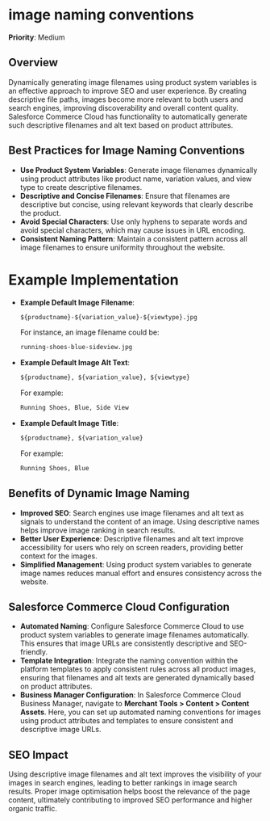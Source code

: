 
# image naming conventions

**Priority**: Medium

## Overview

Dynamically generating image filenames using product system variables is an effective approach to improve SEO and user experience. By creating descriptive file paths, images become more relevant to both users and search engines, improving discoverability and overall content quality. Salesforce Commerce Cloud has functionality to automatically generate such descriptive filenames and alt text based on product attributes.

## Best Practices for Image Naming Conventions

- **Use Product System Variables**: Generate image filenames dynamically using product attributes like product name, variation values, and view type to create descriptive filenames.
- **Descriptive and Concise Filenames**: Ensure that filenames are descriptive but concise, using relevant keywords that clearly describe the product.
- **Avoid Special Characters**: Use only hyphens to separate words and avoid special characters, which may cause issues in URL encoding.
- **Consistent Naming Pattern**: Maintain a consistent pattern across all image filenames to ensure uniformity throughout the website.

# Example Implementation

- **Example Default Image Filename**:
  ```html
  ${productname}-${variation_value}-${viewtype}.jpg
  ```

  For instance, an image filename could be:
  ```html
  running-shoes-blue-sideview.jpg
  ```

- **Example Default Image Alt Text**:
  ```html
  ${productname}, ${variation_value}, ${viewtype}
  ```

  For example:
  ```html
  Running Shoes, Blue, Side View
  ```

- **Example Default Image Title**:
  ```html
  ${productname}, ${variation_value}
  ```

  For example:
  ```html
  Running Shoes, Blue
  ```

## Benefits of Dynamic Image Naming

- **Improved SEO**: Search engines use image filenames and alt text as signals to understand the content of an image. Using descriptive names helps improve image ranking in search results.
- **Better User Experience**: Descriptive filenames and alt text improve accessibility for users who rely on screen readers, providing better context for the images.
- **Simplified Management**: Using product system variables to generate image names reduces manual effort and ensures consistency across the website.

## Salesforce Commerce Cloud Configuration

- **Automated Naming**: Configure Salesforce Commerce Cloud to use product system variables to generate image filenames automatically. This ensures that image URLs are consistently descriptive and SEO-friendly.
- **Template Integration**: Integrate the naming convention within the platform templates to apply consistent rules across all product images, ensuring that filenames and alt texts are generated dynamically based on product attributes.
- **Business Manager Configuration**: In Salesforce Commerce Cloud Business Manager, navigate to **Merchant Tools > Content > Content Assets**. Here, you can set up automated naming conventions for images using product attributes and templates to ensure consistent and descriptive image URLs.

## SEO Impact

Using descriptive image filenames and alt text improves the visibility of your images in search engines, leading to better rankings in image search results. Proper image optimisation helps boost the relevance of the page content, ultimately contributing to improved SEO performance and higher organic traffic.
